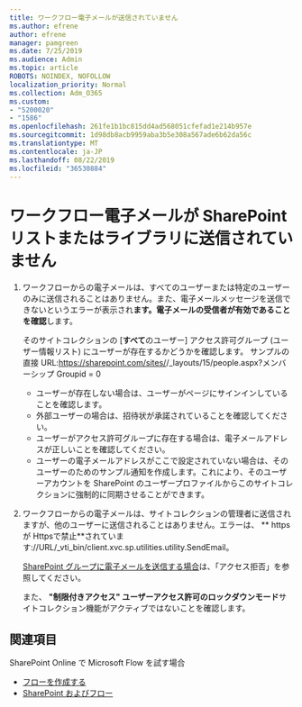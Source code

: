 ```yaml
---
title: ワークフロー電子メールが送信されていません
ms.author: efrene
author: efrene
manager: pamgreen
ms.date: 7/25/2019
ms.audience: Admin
ms.topic: article
ROBOTS: NOINDEX, NOFOLLOW
localization_priority: Normal
ms.collection: Adm_O365
ms.custom:
- "5200020"
- "1586"
ms.openlocfilehash: 261fe1b1bc815dd4ad568051cfefad1e214b957e
ms.sourcegitcommit: 1d98db8acb9959aba3b5e308a567ade6b62da56c
ms.translationtype: MT
ms.contentlocale: ja-JP
ms.lasthandoff: 08/22/2019
ms.locfileid: "36530884"
---
```

# <a name="workflow-email-is-not-being-sent-for-a-sharepoint-list-or-library"></a>ワークフロー電子メールが SharePoint リストまたはライブラリに送信されていません

1. ワークフローからの電子メールは、すべてのユーザーまたは特定のユーザーのみに送信されることはありません。また、電子メールメッセージを送信できないというエラーが表示され**ます。電子メールの受信者が有効であることを確認**します。

    そのサイトコレクションの [**すべて**のユーザー] アクセス許可グループ (ユーザー情報リスト) にユーザーが存在するかどうかを確認します。  サンプルの直接 URL:<tenant>https://sharepoint.com/sites/<sitename>/_layouts/15/people.aspx?メンバーシップ Groupid = 0

    - ユーザーが存在しない場合は、ユーザーがページにサインインしていることを確認します。 
    - 外部ユーザーの場合は、招待状が承諾されていることを確認してください。
    - ユーザーがアクセス許可グループに存在する場合は、電子メールアドレスが正しいことを確認してください。
    - ユーザーの電子メールアドレスがここで設定されていない場合は、そのユーザーのためのサンプル通知を作成します。これにより、そのユーザーアカウントを SharePoint のユーザープロファイルからこのサイトコレクションに強制的に同期させることができます。
 
2. ワークフローからの電子メールは、サイトコレクションの管理者に送信されますが、他のユーザーに送信されることはありません。エラーは、 ** <span>https が Https</span>で禁止**されています://URL/_vti_bin/client.xvc.sp.utilities.utility.SendEmail。
 

    [SharePoint グループに電子メールを送信する場合](https://docs.microsoft.com/sharepoint/support/sharing-and-permissions/access-denied-when-send-an-email-to-groups)は、「アクセス拒否」を参照してください。

    また、 **"制限付きアクセス" ユーザーアクセス許可のロックダウンモード**サイトコレクション機能がアクティブではないことを確認します。


## <a name="related-topics"></a>関連項目
SharePoint Online で Microsoft Flow を試す場合
- [フローを作成する](https://support.office.com/article/Create-a-flow-for-a-list-or-library-in-SharePoint-Online-or-OneDrive-for-Business-a9c3e03b-0654-46af-a254-20252e580d01) 
- [SharePoint およびフロー](https://flow.microsoft.com/blog/sharepoint-and-flow/) 


